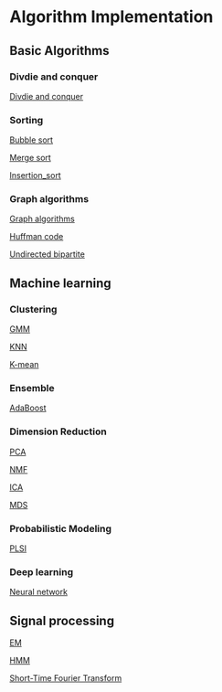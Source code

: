 # Algorithm Implementation

## Basic Algorithms

### Divdie and conquer

[Divdie and conquer](https://github.com/DongL/Algorithm-Implementation/blob/master/Divide-and-conquer.py)

### Sorting

[Bubble sort](https://github.com/DongL/Algorithm-Implementation/blob/master/Sorting%20algorithms.py)

[Merge sort](https://github.com/DongL/Algorithm-Implementation/blob/master/Sorting%20algorithms.py)

[Insertion_sort](https://github.com/DongL/Algorithm-Implementation/blob/master/Sorting%20algorithms.py)

### Graph algorithms

[Graph algorithms](https://github.com/DongL/Algorithm-Implementation/blob/master/Graph%20alogorithm.py)

[Huffman code](https://github.com/DongL/Algorithm-Implementation/blob/master/Huffman%20coding.py)

[Undirected bipartite](https://github.com/DongL/Algorithm-Implementation/blob/master/Undirected%20bipartite%20graph.py)


## Machine learning

### Clustering

[GMM]()

[KNN]()

[K-mean]()

### Ensemble 

[AdaBoost]()

### Dimension Reduction
[PCA]()

[NMF]()

[ICA]()

[MDS]()

### Probabilistic Modeling

[PLSI]()

### Deep learning
[Neural network]()


## Signal processing

[EM]()

[HMM]()

[Short-Time Fourier Transform](https://github.com/DongL/Algorithm-Implementation/blob/master/STFT.py)



